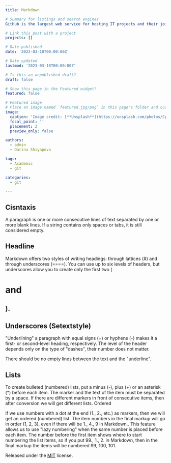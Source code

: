 ```yaml
---
title: Markdown

# Summary for listings and search engines
GitHub is the largest web service for hosting IT projects and their joint development. The web service is based on the Git version control system and developed on Ruby on Rails and Erlang by GitHub, Inc.:

# Link this post with a project
projects: []

# Date published
date: '2023-03-18T00:00:00Z'

# Date updated
lastmod: '2023-03-18T00:00:00Z'

# Is this an unpublished draft?
draft: false

# Show this page in the Featured widget?
featured: false

# Featured image
# Place an image named `featured.jpg/png` in this page's folder and customize its options here.
image:
  caption: 'Image credit: [**Unsplash**](https://unsplash.com/photos/CpkOjOcXdUY)'
  focal_point: ''
  placement: 2
  preview_only: false

authors:
  - admin
  - Darina Shiyapova

tags:
  - Academic
  - git

categories:
  - git

---
```




## Cisntaxis
A paragraph is one or more consecutive lines of text separated by one or more blank lines. If a string contains only spaces or tabs, it is still considered empty.

## Headline
Markdown offers two styles of writing headings: through lattices (#) and through underscores (====). You can use up to six levels of headers, but underscores allow you to create only the first two (<h1> and <h2>).

## Underscores (Setextstyle)
"Underlining" a paragraph with equal signs (=) or hyphens (-) makes it a first- or second-level heading, respectively. The level of the header depends only on the type of "dashes", their number does not matter.

There should be no empty lines between the text and the "underline".

## Lists
To create bulleted (numbered) lists, put a minus (-), plus (+) or an asterisk (*) before each item. The marker and the text of the item must be separated by a space.
If there are different markers in front of consecutive items, then after conversion we will get different lists.
Ordered

If we use numbers with a dot at the end (1., 2., etc.) as markers, then we will get an ordered (numbered) list.
The item numbers in the final markup will go in order (1, 2, 3), even if there will be 1., 4., 9 in Markdown.. This feature allows us to use "lazy numbering" when the same number is placed before each item.
The number before the first item shows where to start numbering the list items, so if you put 99., 1., 2. in Markdown, then in the final markup the items will be numbered 99, 100, 101.

Released under the [MIT](https://github.com/wowchemy/wowchemy-hugo-themes/blob/master/LICENSE.md) license.
